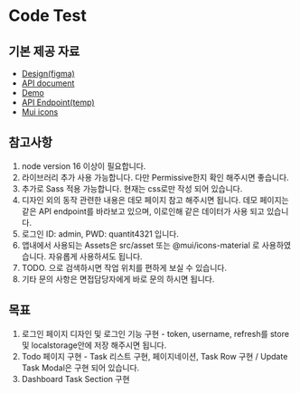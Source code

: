 # Code Test

## 기본 제공 자료
- [Design(figma)](https://www.figma.com/file/nHHBjLBI84n9LphcD7GZn9/Code-Test?node-id=7%3A1779)
- [API document](https://documenter.getpostman.com/view/16075277/UVeGs6cs)
- [Demo](https://code-test.quantit.io)
- [API Endpoint(temp)](https://486a-59-6-230-229.ngrok.io)
- [Mui icons](https://mui.com/components/material-icons/)

## 참고사항
1. node version 16 이상이 필요합니다.
2. 라이브러리 추가 사용 가능합니다. 다만 Permissive한지 확인 해주시면 좋습니다.
3. 추가로 Sass 적용 가능합니다. 현재는 css로만 작성 되어 있습니다.
4. 디자인 외의 동작 관련한 내용은 데모 페이지 참고 해주시면 됩니다. 데모 페이지는 같은 API endpoint를 바라보고 있으며, 이로인해 같은 데이터가 사용 되고 있습니다.
5. 로그인 ID: admin, PWD: quantit4321 입니다.
6. 앱내에서 사용되는 Assets은 src/asset 또는 @mui/icons-material 로 사용하였습니다. 자유롭게 사용하셔도 됩니다.
7. TODO. 으로 검색하시면 작업 위치를 편하게 보실 수 있습니다.
8. 기타 문의 사항은 면접담당자에게 바로 문의 하시면 됩니다.

## 목표
1. 로그인 페이지 디자인 및 로그인 기능 구현 - token, username, refresh를 store 및 localstorage안에 저장 해주시면 됩니다.
2. Todo 페이지 구현 - Task 리스트 구현, 페이지네이션, Task Row 구현 / Update Task Modal은 구현 되어 있습니다.
3. Dashboard Task Section 구현

